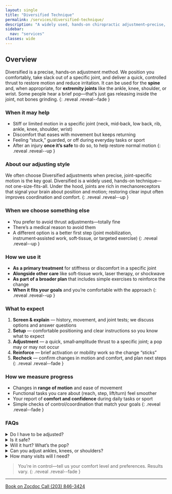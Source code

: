 ```yaml
---
layout: single
title: "Diversified Technique"
permalink: /services/diversified-technique/
description: "A widely used, hands‑on chiropractic adjustment—precise, quick, and tailored to your comfort for spine or extremity joints."
sidebar:
  nav: "services"
classes: wide
---
```


## Overview
Diversified is a precise, hands‑on adjustment method. We position you comfortably, take slack out of a specific joint, and deliver a quick, controlled thrust to restore motion and reduce irritation. It can be used for the **spine** and, when appropriate, for **extremity joints** like the ankle, knee, shoulder, or wrist. Some people hear a brief pop—that’s just gas releasing inside the joint, not bones grinding.
{: .reveal .reveal--fade }

### When it may help
- Stiff or limited motion in a specific joint (neck, mid‑back, low back, rib, ankle, knee, shoulder, wrist)
- Discomfort that eases with movement but keeps returning
- Feeling “stuck,” guarded, or off during everyday tasks or sport
- After an injury **once it’s safe** to do so, to help restore normal motion
{: .reveal .reveal--up }

### About our adjusting style
We often choose Diversified adjustments when precise, joint-specific motion is the key goal. Diversified is a widely used, hands-on technique—not one-size-fits-all. Under the hood, joints are rich in mechanoreceptors that signal your brain about position and motion; restoring clear input often improves coordination and comfort.
{: .reveal .reveal--up }

### When we choose something else
- You prefer to avoid thrust adjustments—totally fine
- There’s a medical reason to avoid them
- A different option is a better first step (joint mobilization, instrument‑assisted work, soft‑tissue, or targeted exercise)
{: .reveal .reveal--up }

### How we use it
- **As a primary treatment** for stiffness or discomfort in a specific joint
- **Alongside other care** like soft-tissue work, laser therapy, or shockwave
- **As part of a broader plan** that includes simple exercises to reinforce the change
- **When it fits your goals** and you’re comfortable with the approach
{: .reveal .reveal--up }

### What to expect
1. **Screen & explain** — history, movement, and joint tests; we discuss options and answer questions  
2. **Setup** — comfortable positioning and clear instructions so you know what to expect  
3. **Adjustment** — a quick, small‑amplitude thrust to a specific joint; a pop may or may not occur  
4. **Reinforce** — brief activation or mobility work so the change “sticks”  
5. **Recheck** — confirm changes in motion and comfort, and plan next steps  
{: .reveal .reveal--fade }

### How we measure progress
- Changes in **range of motion** and ease of movement
- Functional tasks you care about (reach, step, lift/turn) feel smoother
- Your report of **comfort and confidence** during daily tasks or sport
- Simple checks of control/coordination that match your goals
{: .reveal .reveal--fade }

### FAQs

<div class="faq">
  <details class="reveal reveal--up">
    <summary>Do I have to be adjusted?</summary>
    <div class="faq__content">
      No. We’ll recommend what seems most helpful, and you always decide. We have plenty of non‑thrust options.
    </div>
  </details>

  <details class="reveal reveal--up">
    <summary>Is it safe?</summary>
    <div class="faq__content">
      We screen carefully and adapt to your comfort. If an adjustment isn’t the right fit, we’ll choose another approach.
    </div>
  </details>

  <details class="reveal reveal--up">
    <summary>Will it hurt? What’s the pop?</summary>
    <div class="faq__content">
      Discomfort is usually minimal and brief. The pop (if you hear one) is just gas releasing inside the joint space—not bones rubbing.
    </div>
  </details>

  <details class="reveal reveal--up">
    <summary>Can you adjust ankles, knees, or shoulders?</summary>
    <div class="faq__content">
      Yes—when it’s appropriate and aligned with your goals.
    </div>
  </details>

  <details class="reveal reveal--up">
    <summary>How many visits will I need?</summary>
    <div class="faq__content">
      It depends on your goals and how you respond. We track progress and keep the plan right‑sized.
    </div>
  </details>
</div>

> You’re in control—tell us your comfort level and preferences. Results vary.
{: .reveal .reveal--fade }

---

<div class="contact-actions reveal reveal--up">
  <a href="https://www.zocdoc.com/practice/cranbury-chiropractic-center-43835" class="btn">
    <span class="btn-label">Book on Zocdoc</span>
  </a>
  <a href="tel:+12038463424" class="btn">
    <span class="btn-label">Call (203) 846-3424</span>
  </a>
</div>
